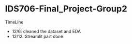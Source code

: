 # IDS706-Final_Project-Group2
TimeLine
- 12/6: cleaned the dataset and EDA
- 12/12: Streamlit part done
